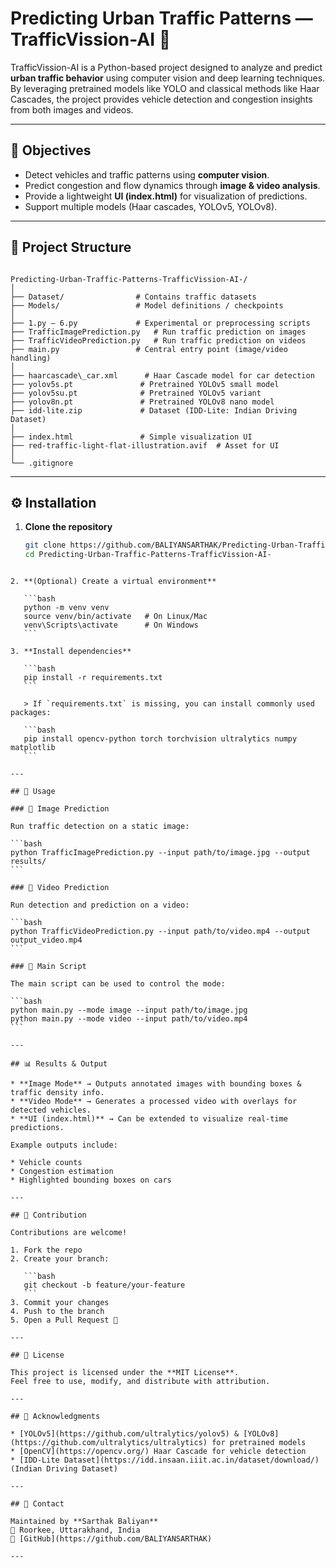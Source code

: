 # Predicting Urban Traffic Patterns — TrafficVission-AI 🚦

TrafficVission-AI is a Python-based project designed to analyze and predict **urban traffic behavior** using computer vision and deep learning techniques. By leveraging pretrained models like YOLO and classical methods like Haar Cascades, the project provides vehicle detection and congestion insights from both images and videos.

---

## 📌 Objectives

- Detect vehicles and traffic patterns using **computer vision**.
- Predict congestion and flow dynamics through **image & video analysis**.
- Provide a lightweight **UI (index.html)** for visualization of predictions.
- Support multiple models (Haar cascades, YOLOv5, YOLOv8).

---

## 📂 Project Structure

```

Predicting-Urban-Traffic-Patterns-TrafficVission-AI-/
│
├── Dataset/                # Contains traffic datasets
├── Models/                 # Model definitions / checkpoints
│
├── 1.py – 6.py             # Experimental or preprocessing scripts
├── TrafficImagePrediction.py   # Run traffic prediction on images
├── TrafficVideoPrediction.py   # Run traffic prediction on videos
├── main.py                 # Central entry point (image/video handling)
│
├── haarcascade\_car.xml      # Haar Cascade model for car detection
├── yolov5s.pt               # Pretrained YOLOv5 small model
├── yolov5su.pt              # Pretrained YOLOv5 variant
├── yolov8n.pt               # Pretrained YOLOv8 nano model
├── idd-lite.zip             # Dataset (IDD-Lite: Indian Driving Dataset)
│
├── index.html               # Simple visualization UI
├── red-traffic-light-flat-illustration.avif  # Asset for UI
│
└── .gitignore

````

---

## ⚙️ Installation

1. **Clone the repository**
   ```bash
   git clone https://github.com/BALIYANSARTHAK/Predicting-Urban-Traffic-Patterns-TrafficVission-AI-.git
   cd Predicting-Urban-Traffic-Patterns-TrafficVission-AI-
````

2. **(Optional) Create a virtual environment**

   ```bash
   python -m venv venv
   source venv/bin/activate   # On Linux/Mac
   venv\Scripts\activate      # On Windows
   ```

3. **Install dependencies**

   ```bash
   pip install -r requirements.txt
   ```

   > If `requirements.txt` is missing, you can install commonly used packages:

   ```bash
   pip install opencv-python torch torchvision ultralytics numpy matplotlib
   ```

---

## 🚀 Usage

### 🔹 Image Prediction

Run traffic detection on a static image:

```bash
python TrafficImagePrediction.py --input path/to/image.jpg --output results/
```

### 🔹 Video Prediction

Run detection and prediction on a video:

```bash
python TrafficVideoPrediction.py --input path/to/video.mp4 --output output_video.mp4
```

### 🔹 Main Script

The main script can be used to control the mode:

```bash
python main.py --mode image --input path/to/image.jpg
python main.py --mode video --input path/to/video.mp4
```

---

## 📊 Results & Output

* **Image Mode** → Outputs annotated images with bounding boxes & traffic density info.
* **Video Mode** → Generates a processed video with overlays for detected vehicles.
* **UI (index.html)** → Can be extended to visualize real-time predictions.

Example outputs include:

* Vehicle counts
* Congestion estimation
* Highlighted bounding boxes on cars

---

## 🤝 Contribution

Contributions are welcome!

1. Fork the repo
2. Create your branch:

   ```bash
   git checkout -b feature/your-feature
   ```
3. Commit your changes
4. Push to the branch
5. Open a Pull Request 🚀

---

## 📜 License

This project is licensed under the **MIT License**.
Feel free to use, modify, and distribute with attribution.

---

## 🙌 Acknowledgments

* [YOLOv5](https://github.com/ultralytics/yolov5) & [YOLOv8](https://github.com/ultralytics/ultralytics) for pretrained models
* [OpenCV](https://opencv.org/) Haar Cascade for vehicle detection
* [IDD-Lite Dataset](https://idd.insaan.iiit.ac.in/dataset/download/) (Indian Driving Dataset)

---

## 📧 Contact

Maintained by **Sarthak Baliyan**
📍 Roorkee, Uttarakhand, India
💼 [GitHub](https://github.com/BALIYANSARTHAK)

---
